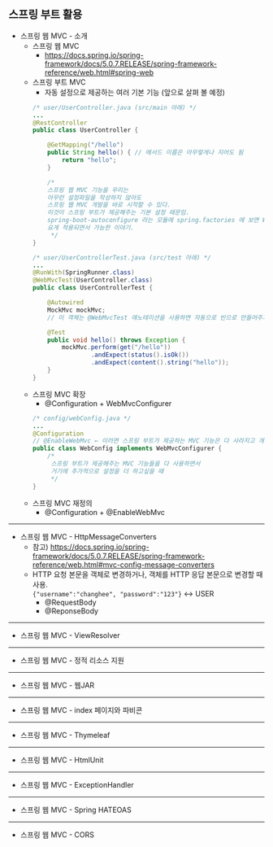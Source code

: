 ## **스프링 부트 활용**
  * 스프링 웹 MVC - 소개
    * 스프링 웹 MVC
      * https://docs.spring.io/spring-framework/docs/5.0.7.RELEASE/spring-framework-reference/web.html#spring-web
    * 스프링 부트 MVC
      * 자동 설정으로 제공하는 여러 기본 기능 (앞으로 살펴 볼 예정)
      ```java
      /* user/UserController.java (src/main 아래) */
      ...
      @RestController
      public class UserController {

          @GetMapping("/hello")
          public String hello() { // 메서드 이름은 아무렇게나 지어도 됨
              return "hello";
          }

          /*
          스프링 웹 MVC 기능을 우리는
          아무런 설정파일을 작성하지 않아도
          스프링 웹 MVC 개발을 바로 시작할 수 있다.
          이것이 스프링 부트가 제공해주는 기본 설정 때문임.
          spring-boot-autoconfigure 라는 모듈에 spring.factories 에 보면 WebMvcAutoConfiguration 라는 클래스가 있음.
          요게 적용되면서 가능한 이야기.
           */
      }
      ```
      ```java
      /* user/UserControllerTest.java (src/test 아래) */
      ...
      @RunWith(SpringRunner.class)
      @WebMvcTest(UserController.class)
      public class UserControllerTest {

          @Autowired
          MockMvc mockMvc;
          // 이 객체는 @WebMvcTest 애노테이션을 사용하면 자동으로 빈으로 만들어주기 때문에 우리가 그냥 빈에 있는걸 바로 꺼내쓸 수 있음

          @Test
          public void hello() throws Exception {
              mockMvc.perform(get("/hello"))
                      .andExpect(status().isOk())
                      .andExpect(content().string("hello"));
          }
      }
      ```
    * 스프링 MVC 확장
      * @Configuration + WebMvcConfigurer
      ```java
      /* config/webConfig.java */
      ...
      @Configuration
      // @EnableWebMvc ← 이러면 스프링 부트가 제공하는 MVC 기능은 다 사라지고 개발자가 MVC 설정을 아래에서 직접 다 해줘야함 (재정의)
      public class WebConfig implements WebMvcConfigurer {
          /*
           스프링 부트가 제공해주는 MVC 기능들을 다 사용하면서
           거기에 추가적으로 설정을 더 하고싶을 때
           */
      }
      ```
    * 스프링 MVC 재정의
      * @Configuration + @EnableWebMvc
***
  * 스프링 웹 MVC - HttpMessageConverters
    * 참고) https://docs.spring.io/spring-framework/docs/5.0.7.RELEASE/spring-framework-reference/web.html#mvc-config-message-converters
    * HTTP 요청 본문을 객체로 변경하거나, 객체를 HTTP 응답 본문으로 변경할 때 사용.  
      `{"username":"changhee", "password":"123"}` ↔ USER 
      * @RequestBody
      * @ReponseBody
***
  * 스프링 웹 MVC - ViewResolver
***
  * 스프링 웹 MVC - 정적 리소스 지원
***
  * 스프링 웹 MVC - 웹JAR
***
  * 스프링 웹 MVC - index 페이지와 파비콘
***
  * 스프링 웹 MVC - Thymeleaf
***
  * 스프링 웹 MVC - HtmlUnit
***
  * 스프링 웹 MVC - ExceptionHandler
***
  * 스프링 웹 MVC - Spring HATEOAS
***
  * 스프링 웹 MVC - CORS
